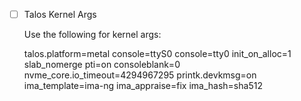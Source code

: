 - [ ] Talos Kernel Args

    Use the following for kernel args:

    talos.platform=metal console=ttyS0 console=tty0 init_on_alloc=1 slab_nomerge pti=on consoleblank=0 nvme_core.io_timeout=4294967295 printk.devkmsg=on ima_template=ima-ng ima_appraise=fix ima_hash=sha512
